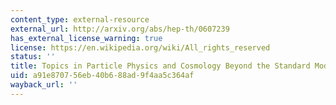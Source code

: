 ```yaml
---
content_type: external-resource
external_url: http://arxiv.org/abs/hep-th/0607239
has_external_license_warning: true
license: https://en.wikipedia.org/wiki/All_rights_reserved
status: ''
title: Topics in Particle Physics and Cosmology Beyond the Standard Model
uid: a91e8707-56eb-40b6-88ad-9f4aa5c364af
wayback_url: ''
---
```

